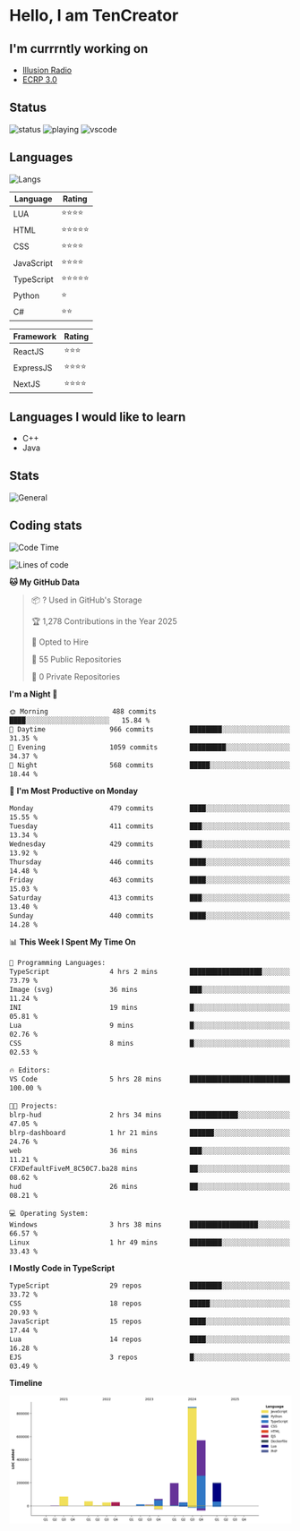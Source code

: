 # Hello, I am TenCreator

## I'm currrntly working on
- [Illusion Radio](https://illusionradio.co.uk/)
- [ECRP 3.0](http://github.com/Emerald-Coast-Roleplay/)

## Status
![status](https://api.statusbadges.me/badge/status/518334475038359555?simple=true&style=for-the-badge)
![playing](https://api.statusbadges.me/badge/playing/518334475038359555?style=for-the-badge)
![vscode](https://api.statusbadges.me/badge/vscode/518334475038359555?style=for-the-badge)

## Languages
![Langs](https://github-readme-stats.vercel.app/api/top-langs/?username=tencreator&layout=compact&theme=radical)


|Language|Rating|
|--------|------|
|LUA|⭐️⭐️⭐️⭐️|
|HTML|⭐️⭐️⭐️⭐️⭐️|
|CSS|⭐️⭐️⭐️⭐️|
|JavaScript|⭐️⭐️⭐️⭐️|
|TypeScript|⭐️⭐️⭐️⭐️⭐️|
|Python|⭐️|
|C#|⭐️⭐️ |

|Framework|Rating|
|--------|------|
|ReactJS|⭐️⭐️⭐|
|ExpressJS|⭐️⭐️⭐️⭐️|
|NextJS|⭐️⭐️⭐⭐️|

## Languages I would like to learn
- C++
- Java

## Stats
![General](https://github-readme-stats.vercel.app/api?username=tencreator&show_icons=true&theme=radical)

## Coding stats

<!--START_SECTION:waka-->
![Code Time](http://img.shields.io/badge/Code%20Time-498%20hrs%2040%20mins-blue)

![Lines of code](https://img.shields.io/badge/From%20Hello%20World%20I%27ve%20Written-2.1%20million%20lines%20of%20code-blue)

**🐱 My GitHub Data** 

> 📦 ? Used in GitHub's Storage 
 > 
> 🏆 1,278 Contributions in the Year 2025
 > 
> 💼 Opted to Hire
 > 
> 📜 55 Public Repositories 
 > 
> 🔑 0 Private Repositories 
 > 
**I'm a Night 🦉** 

```text
🌞 Morning                488 commits         ████░░░░░░░░░░░░░░░░░░░░░   15.84 % 
🌆 Daytime                966 commits         ████████░░░░░░░░░░░░░░░░░   31.35 % 
🌃 Evening                1059 commits        █████████░░░░░░░░░░░░░░░░   34.37 % 
🌙 Night                  568 commits         █████░░░░░░░░░░░░░░░░░░░░   18.44 % 
```
📅 **I'm Most Productive on Monday** 

```text
Monday                   479 commits         ████░░░░░░░░░░░░░░░░░░░░░   15.55 % 
Tuesday                  411 commits         ███░░░░░░░░░░░░░░░░░░░░░░   13.34 % 
Wednesday                429 commits         ███░░░░░░░░░░░░░░░░░░░░░░   13.92 % 
Thursday                 446 commits         ████░░░░░░░░░░░░░░░░░░░░░   14.48 % 
Friday                   463 commits         ████░░░░░░░░░░░░░░░░░░░░░   15.03 % 
Saturday                 413 commits         ███░░░░░░░░░░░░░░░░░░░░░░   13.40 % 
Sunday                   440 commits         ████░░░░░░░░░░░░░░░░░░░░░   14.28 % 
```


📊 **This Week I Spent My Time On** 

```text
💬 Programming Languages: 
TypeScript               4 hrs 2 mins        ██████████████████░░░░░░░   73.79 % 
Image (svg)              36 mins             ███░░░░░░░░░░░░░░░░░░░░░░   11.24 % 
INI                      19 mins             █░░░░░░░░░░░░░░░░░░░░░░░░   05.81 % 
Lua                      9 mins              █░░░░░░░░░░░░░░░░░░░░░░░░   02.76 % 
CSS                      8 mins              █░░░░░░░░░░░░░░░░░░░░░░░░   02.53 % 

🔥 Editors: 
VS Code                  5 hrs 28 mins       █████████████████████████   100.00 % 

🐱‍💻 Projects: 
blrp-hud                 2 hrs 34 mins       ████████████░░░░░░░░░░░░░   47.05 % 
blrp-dashboard           1 hr 21 mins        ██████░░░░░░░░░░░░░░░░░░░   24.76 % 
web                      36 mins             ███░░░░░░░░░░░░░░░░░░░░░░   11.21 % 
CFXDefaultFiveM_8C50C7.ba28 mins             ██░░░░░░░░░░░░░░░░░░░░░░░   08.62 % 
hud                      26 mins             ██░░░░░░░░░░░░░░░░░░░░░░░   08.21 % 

💻 Operating System: 
Windows                  3 hrs 38 mins       █████████████████░░░░░░░░   66.57 % 
Linux                    1 hr 49 mins        ████████░░░░░░░░░░░░░░░░░   33.43 % 
```

**I Mostly Code in TypeScript** 

```text
TypeScript               29 repos            ████████░░░░░░░░░░░░░░░░░   33.72 % 
CSS                      18 repos            █████░░░░░░░░░░░░░░░░░░░░   20.93 % 
JavaScript               15 repos            ████░░░░░░░░░░░░░░░░░░░░░   17.44 % 
Lua                      14 repos            ████░░░░░░░░░░░░░░░░░░░░░   16.28 % 
EJS                      3 repos             █░░░░░░░░░░░░░░░░░░░░░░░░   03.49 % 
```



**Timeline**

![Lines of Code chart](https://raw.githubusercontent.com/tencreator/tencreator/main/assets/bar_graph.png)


<!--END_SECTION:waka-->
